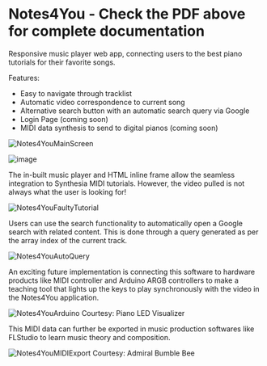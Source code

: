# Notes4You - Check the PDF above for complete documentation
Responsive music player web app, connecting users to the best piano tutorials for their favorite songs.

Features: 
  - Easy to navigate through tracklist
  - Automatic video correspondence to current song
  - Alternative search button with an automatic search query via Google
  - Login Page (coming soon)
  - MIDI data synthesis to send to digital pianos (coming soon)

![Notes4YouMainScreen](https://user-images.githubusercontent.com/103757105/208559712-a33cf7ea-4b39-4f1c-90ed-65835c9251fb.png)

![image](https://github.com/deep-patel21/Notes4You/assets/103757105/7ec42781-52aa-419e-8dbd-896796c97fe0)

The in-built music player and HTML inline frame allow the seamless integration to Synthesia MIDI tutorials.
However, the video pulled is not always what the user is looking for!

![Notes4YouFaultyTutorial](https://user-images.githubusercontent.com/103757105/208559901-5990eca3-40fc-48e2-904b-7545570052dc.png)

Users can use the search functionality to automatically open a Google search with related content. This is done through a query generated as per the array index of the current track.

![Notes4YouAutoQuery](https://user-images.githubusercontent.com/103757105/208560049-e697357f-b54d-4ef9-833e-666c54633f3c.png)

An exciting future implementation is connecting this software to hardware products like MIDI controller and Arduino ARGB controllers to make a teaching tool that lights up the keys to play synchronously with the video in the Notes4You application.

![Notes4YouArduino](https://user-images.githubusercontent.com/103757105/208561321-1eac19a9-dfc3-4a99-95ec-a05db2a5c23f.png)
Courtesy: Piano LED Visualizer

This MIDI data can further be exported in music production softwares like FLStudio to learn music theory and composition.

![Notes4YouMIDIExport](https://user-images.githubusercontent.com/103757105/208561396-1b34ce99-028a-41b2-8d6b-704be2ebec29.png)
Courtesy: Admiral Bumble Bee


